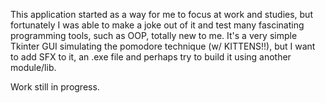 This application started as a way for me to focus at work and
studies, but fortunately I was able to make a joke out of it and test many
fascinating programming tools, such as OOP, totally new to me. It's a very simple Tkinter GUI 
simulating the pomodore technique (w/ KITTENS!!), but I want to add SFX 
to it, an .exe file and perhaps try to build it using another module/lib.

Work still in progress.
